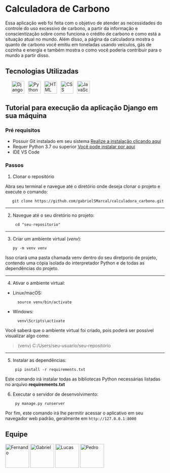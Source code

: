 # Calculadora de Carbono

Essa aplicação web foi feita com o objetivo de atender as necessidades do controle do uso excessivo de carbono, a partir da informação e conscientização sobre como funciona o crédito de carbono e como está a situação atual no mundo. Além disso, a página da calculadora mostra o quanto de carbono você emitiu em toneladas usando veículos, gás de cozinha e energia e também mostra o como você poderia contribuir para o mundo a partir disso.

## Tecnologias Utilizadas

&nbsp;&nbsp;&nbsp;
&nbsp;<img src="https://cdn.jsdelivr.net/gh/devicons/devicon@latest/icons/django/django-plain.svg" title="Django" alt="Django" width="40" height="40"/>&nbsp;
&nbsp;<img src="https://cdn.jsdelivr.net/gh/devicons/devicon@latest/icons/python/python-original.svg" title="Python" alt="Python" width="40" height="40"/>&nbsp;
&nbsp;<img src="https://cdn.jsdelivr.net/gh/devicons/devicon@latest/icons/html5/html5-original.svg" title="HTML" alt="HTML" width="40" height="40"/>&nbsp;
&nbsp;<img src="https://cdn.jsdelivr.net/gh/devicons/devicon@latest/icons/css3/css3-original.svg" title="CSS" alt="CSS" width="40" height="40"/>&nbsp;
&nbsp;<img src="https://cdn.jsdelivr.net/gh/devicons/devicon@latest/icons/javascript/javascript-original.svg" title="JavaScript" alt="JavaScript" width="40" height="40"/>&nbsp;

## Tutorial para execução da aplicação Django em sua máquina

### Pré requisitos

- Possuir Git instalado em seu sistema [Realize a instalação clicando aqui](https://git-scm.com/downloads)
- Requer Python 3.7 ou superior [Você pode instalar por aqui](https://www.python.org/downloads/)
- IDE VS Code

### Passos

1. Clonar o repositório

Abra seu terminal e navegue até o diretório onde deseja clonar o projeto e execute o comando:

       git clone https://github.com/gabrielSMarcal/calculadora_carbono.git

<hr>

2. Navegue até o seu diretório no projeto:

        cd "seu-repositorio"

<hr>

3. Criar um ambiente virtual (_venv_):
  
       py -m venv venv

Isso criará uma pasta chamada venv dentro do seu diretporio de projeto, contendo uma cópia isolada do interpretador Python e de todas as dependências do projeto.

<hr>

4. Ativar o ambiente virtual:

- Linux/macOS:

        source venv/bin/activate

- Windows:
  
        venv\Scripts\activate


Você saberá que o ambiente virtual foi criado, pois poderá ser possível visualizar algo como: 
> (venv) C:/Users/seu-usuario/seu-repositório

<hr>

5. Instalar as dependências:
   
        pip install -r requirements.txt

Este comando irá instalar todas as bibliotecas Python necessárias listadas no arquivo **requirements.txt**

6. Executar o servidor de desenvolvimento:
   
        py manage.py runserver

Por fim, este comando irá lhe permitir acessar o aplicativo em seu navegador web padrão, geralmente em `http://127.0.0.1:8000`



## Equipe

<a href="https://github.com/fernandohariel"><img src="https://github.com/fernandohariel.png" alt="Fernando" width="75" height="75"></a>
<a href="https://github.com/gabrielSMarcal"><img src="https://github.com/gabrielSMarcal.png" alt="Gabriel" width="75" height="75"></a>
<a href="https://github.com/LucasPan06"><img src="https://github.com/LucasPan06.png" alt="Lucas" width="75" height="75"></a>
<a href="https://github.com/PedroTCunha"><img src="https://github.com/PedroTCunha.png" alt="Pedro" width="75" height="75"></a>
